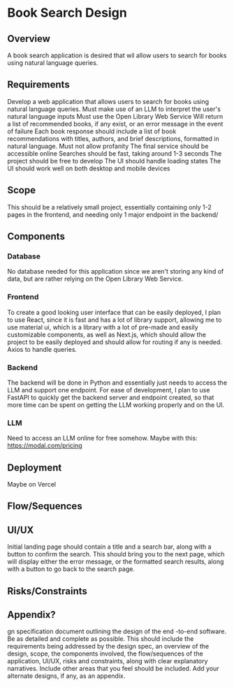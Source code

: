 # Book Search Design

## Overview
A book search application is desired that wil allow users to search for books using natural language queries.

## Requirements
Develop a web application that allows users to search for books using natural language queries.
Must make use of an LLM to interpret the user's natural language inputs
Must use the Open Library Web Service 
Will return a list of recommended books, if any exist, or an error message in the event of failure
Each book response should include a list of book recommendations with titles, authors, and brief descriptions, formatted in natural language. 
Must not allow profanity
The final service should be accessible online
Searches should be fast, taking around 1-3 seconds
The project should be free to develop
The UI should handle loading states
The UI should work well on both desktop and mobile devices

## Scope
This should be a relatively small project, essentially containing only 1-2 pages in the frontend, and needing only 1 major endpoint in the backend/

## Components

### Database
No database needed for this application since we aren't storing any kind of data, but are rather relying on the Open Library Web Service.

### Frontend
To create a good looking user interface that can be easily deployed, I plan to use React, since it is fast and has a lot of library support,
allowing me to use material ui, which is a library with a lot of pre-made and easily customizable components, as well as Next.js, which should
allow the project to be easily deployed and should allow for routing if any is needed. Axios to handle queries.

### Backend
The backend will be done in Python and essentially just needs to access the LLM and support one endpoint. For ease of development, I plan to 
use FastAPI to quickly get the backend server and endpoint created, so that more time can be spent on getting the LLM working properly and on the UI.

### LLM
Need to access an LLM online for free somehow. Maybe with this: https://modal.com/pricing 

## Deployment
Maybe on Vercel

## Flow/Sequences

## UI/UX
Initial landing page should contain a title and a search bar, along with a button to confirm the search. This should bring you to the next page, which
will display either the error message, or the formatted search results, along with a button to go back to the search page.

## Risks/Constraints

## Appendix?

gn specification document outlining the design of the end -to-end 
software. Be as detailed and complete as possible. This should include the requirements 
being addressed by the design spec, an overview of the design, scope, the components 
involved, the flow/sequences of the application, UI/UX, risks and constraints, along with clear 
explanatory narratives. Include other areas that you feel should be included. Add your 
alternate designs, if any, as an appendix. 